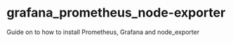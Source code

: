 # grafana_prometheus_node-exporter
Guide on to how to install Prometheus, Grafana and node_exporter
